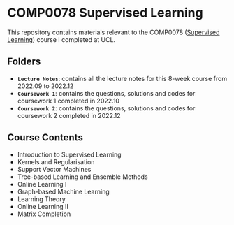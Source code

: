 # COMP0078 Supervised Learning

This repository contains materials relevant to the COMP0078 ([Supervised Learning](https://www.ucl.ac.uk/module-catalogue/modules/supervised-learning-COMP0078)) course I completed at UCL.


## Folders

- **`Lecture Notes`**: contains all the lecture notes for this 8-week course from 2022.09 to 2022.12
- **`Coursework 1`**: contains the questions, solutions and codes for coursework 1 completed in 2022.10
- **`Coursework 2`**: contains the questions, solutions and codes for coursework 2 completed in 2022.12


## Course Contents

- Introduction to Supervised Learning
- Kernels and Regularisation
- Support Vector Machines
- Tree-based Learning and Ensemble Methods
- Online Learning I
- Graph-based Machine Learning
- Learning Theory
- Online Learning II
- Matrix Completion
